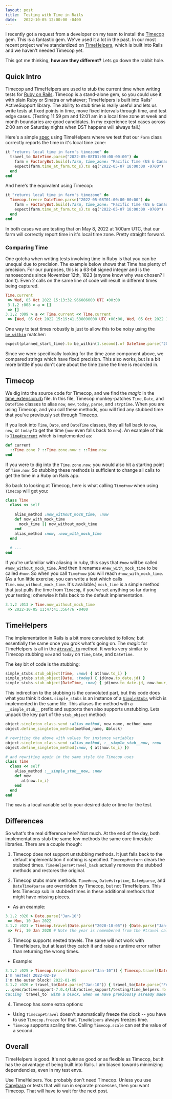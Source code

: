 ```yaml
---
layout: post
title:  Testing with Time in Rails
date:   2022-10-05 12:00:00 -0400
---
```


I recently got a request from a developer on my team to install the [Timecop](https://github.com/travisjeffery/timecop) gem.
This is a fantastic gem.
We've used it a lot in the past.
In our most recent project we've standardized on [TimeHelpers](https://api.rubyonrails.org/classes/ActiveSupport/Testing/TimeHelpers.html), which is built into Rails and we haven't needed Timecop yet.

This got me thinking, __how are they different?__ Lets go down the rabbit hole.

## Quick Intro

Timecop and TimeHelpers are used to stub the current time when writing tests for [Ruby on Rails](https://rubyonrails.org/).
Timecop is a stand-alone gem, so you could use it with plain Ruby or Sinatra or whatever; TimeHelpers is built into Rails' ActiveSupport library.
The ability to stub time is really useful and lets us write tests at fixed points in time, move fixed intervals through time, and test edge cases.
(Testing 11:59 pm and 12:01 am in a local time zone at week and month boundaries are good candidates. In my experience test cases across 2:00 am on Saturday nights when DST happens will always fail.)

Here's a simple [spec](https://rspec.info/) using TimeHelpers where we test that our `Farm` class correctly reports the time in it's local time zone:

```ruby
it "returns local time in farm's timezone" do
  travel_to DateTime.parse("2022-05-08T01:00:00-00:00") do
    farm = FactoryBot.build(:farm, time_zone: "Pacific Time (US & Canada)")
    expect(farm.time_at_farm.to_s).to eq("2022-05-07 18:00:00 -0700")
  end
end
```

And here's the equivalent using Timecop:

```ruby
it "returns local time in farm's timezone" do
  Timecop.freeze DateTime.parse("2022-05-08T01:00:00-00:00") do
    farm = FactoryBot.build(:farm, time_zone: "Pacific Time (US & Canada)")
    expect(farm.time_at_farm.to_s).to eq("2022-05-07 18:00:00 -0700")
  end
end
```

In both cases we are testing that on May 8, 2022 at 1:00am UTC, that our farm will correctly report time in it's local time zone. Pretty straight forward.

### Comparing Time

One gotcha when writing tests involving time in Ruby is that you can be unequal due to precision. 
The example below shows that Time has plenty of precision. 
For our purposes, this is a 63-bit signed integer and is the nanoseconds since November 12th, 1823 (anyone know why was chosen? I don't). 
Even 2 calls on the same line of code will result in different times being captured.

```ruby
Time.current
 => Wed, 05 Oct 2022 15:13:32.966086000 UTC +00:00
 3.1.2 :008 > a = []
 => []
3.1.2 :009 > a << Time.current << Time.current
 => [Wed, 05 Oct 2022 15:19:41.538090000 UTC +00:00, Wed, 05 Oct 2022 15:19:41.538223000 UTC +00:00]
 ```

 One way to test times robustly is just to allow this to be noisy using the [`be_within`](https://relishapp.com/rspec/rspec-expectations/v/3-11/docs/built-in-matchers/be-within-matcher) matcher:

  ```ruby
 expect(planned_start_time).to be_within(1.second).of DateTime.parse("2022-05-24T17:00:00-00:00")
 ```

 Since we were specifically looking for the time zone component above, we compared strings which have fixed precision. This also works, but is a bit more brittle if you don't care about the time zone the time is recorded in.  

## Timecop

We dig into the source code for Timecop, and we find the _magic_ in the [time_extension.rb](https://github.com/travisjeffery/timecop/blob/master/lib/timecop/time_extensions.rb)
file. In this file, Timecop monkey-patches `Time`, `Date`, and `DateTime` classes to alias `now`, `new`, `today`, `parse`, and `strptime`.
When you are using Timecop, and you call these methods, you will find any stubbed time that you've previously set through Timecop.

If you look into `Time`, `Date`, and `DateTime` classes, they all fall back to `now`, `new`, or `today` to get the time (`now` even falls back to `new`).
An example of this is [`Time#current`](https://github.com/rails/rails/blob/8015c2c2cf5c8718449677570f372ceb01318a32/activesupport/lib/active_support/core_ext/time/calculations.rb#L39)
which is implemented as:

```ruby
def current
  ::Time.zone ? ::Time.zone.now : ::Time.now
end
```

If you were to dig into the `Time.zone.now`, you would also hit a starting point of `Time.now`. So stubbing these methods is sufficient to change all calls to get the time in a Ruby on Rails app.

So back to looking at Timecop, here is what calling `Time#now` when using `Timecop` will get you:

```ruby
class Time
  class << self
  
    alias_method :now_without_mock_time, :now
    def now_with_mock_time
      mock_time || now_without_mock_time
    end
    alias_method :now, :now_with_mock_time
  end
  
  # ...
end
```

If you're unfamiliar with aliasing in ruby, this says that `#now` will be called `#now_without_mock_time`.
And then it renames `#new_with_mock_time` to be called `#now`. So when you call `Time#now` you will reach `#now_with_mock_time`.
(As a fun little exercise, you can write a test which calls `Time.now_without_mock_time`. It's available.)
`mock_time` is a simple method that just pulls the time from `Timecop`, if you've set anything so far during your testing;
otherwise it falls back to the default implementation.

```ruby
3.1.2 :013 > Time.now_without_mock_time
 => 2022-10-05 11:47:41.356476 -0400
 ```

## TimeHelpers

The implementation in Rails is a bit more convoluted to follow, but essentially the same once you grok what's going on.
The _magic_ for TimeHelpers is all in the [`#travel_to`](https://github.com/rails/rails/blob/48661542a2607d55f436438fe21001d262e61fec/activesupport/lib/active_support/testing/time_helpers.rb#L113)
method. It works very similar to Timecop stubbing `now` and `today` on `Time`, `Date`, and `DateTime`.

The key bit of code is the stubbing:

```ruby
simple_stubs.stub_object(Time, :now) { at(now.to_i) }
simple_stubs.stub_object(Date, :today) { jd(now.to_date.jd) }
simple_stubs.stub_object(DateTime, :now) { jd(now.to_date.jd, now.hour, now.min, now.sec, Rational(now.utc_offset, 86400)) }
```

This indirection to the stubbing is the convoluted part, but this code does what you think it does. `simple_stubs` is an instance of a [`SimpleStubs`](https://github.com/rails/rails/blob/48661542a2607d55f436438fe21001d262e61fec/activesupport/lib/active_support/testing/time_helpers.rb#L10)
which is implemented in the same file. This aliases the method with a `__simple_stub__` prefix and supports then also supports unstubbing.
Lets unpack the key part of the `stub_object` method:

```ruby
object.singleton_class.send :alias_method, new_name, method_name
object.define_singleton_method(method_name, &block)

# rewriting the above with values for instance variables
object.singleton_class.send :alias_method, :__simple_stub__now, :now
object.define_singleton_method(:now, { at(now.to_i) })

# and rewriting again in the same style the Timecop uses
class Time 
  class << self
    alias_method :__simple_stub__now, :now
    def now
       at(now.to_i)
    end
  end
end
```

The `now` is a local variable set to your desired date or time for the test.

## Differences

So what's the real difference here? Not much. At the end of the day, both implementations stub the same few methods the same core time/date libraries.
There are a couple though:

1) Timecop does not support unstubbing methods. It just falls back to the default implementation if nothing is specified.
`Timecop#return` clears the stubbed times.
`TimeHelpers#travel_back` actually removes the stubbed methods and restores the original.

2) Timecop stubs more methods. `Time#new`, `Date#strptime`, `Date#parse`, and `DateTime#parse` are overridden by Timecop, but not TimeHelpers.
This lets Timecop sub in stubbed times in these additional methods that might have missing pieces.

- As an example:

```ruby
3.1.2 :020 > Date.parse("Jan-10")
 => Mon, 10 Jan 2022
3.1.2 :021 > Timecop.travel(Date.parse("2020-10-05")) {Date.parse("Jan-10")}
 => Fri, 10 Jan 2020 # Note the year is remembered from the #travel call
```

3) Timecop supports nested travels.
The same will not work with TimeHelpers, but at least they catch it and raise a runtime error rather than returning the wrong times.

- Example:

```ruby
3.1.2 :025 > Timecop.travel(Date.parse("Jan-10")) { Timecop.travel(Date.parse("Feb-20")) { puts "I'm nested! #{Date.today}" }; puts "I'm the outer block! #{Date.today}" }
I'm nested! 2022-02-19
I'm the outer block! 2022-01-09
3.1.2 :026 > travel_to(Date.parse("Jan-10")) { travel_to(Date.parse("Feb-20")) { }}
...gems/activesupport-7.0.4/lib/active_support/testing/time_helpers.rb:154:in `travel_to':  (RuntimeError)
Calling `travel_to` with a block, when we have previously already made a call to `travel_to`, can lead to confusing time stubbing.
```

4) Timecop has some extra options:

- Using `Timecop#travel` doesn't automatically freeze the clock -- you have to use `Timecop.freeze` for that. `TimeHelpers` always freezes time.
- `Timecop` supports scaling time. Calling `Timecop.scale` can set the value of a second.

## Overall

TimeHelpers is good. It's not _quite_ as good or as flexible as Timecop, but it has the advantage of being built into Rails. I am biased towards minimizing dependencies, even in my test envs.

Use TimeHelpers. You probably don't need Timecop.
Unless you use [Capybara](https://github.com/teamcapybara/capybara) or tests that will run in separate processes, then you want Timecop.
That will have to wait for the next post.

